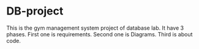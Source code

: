# DB-project
This is the gym management system project of database lab.
It have 3 phases.
First one is requirements.
Second one is Diagrams.
Third is about code.

